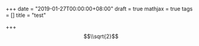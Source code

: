 +++
date = "2019-01-27T00:00:00+08:00"
draft = true
mathjax = true
tags = []
title = "test"

+++
$$\\sqrt{2}$$